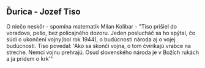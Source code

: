 ## Ďurica - Jozef Tiso

O niečo neskôr - spomína matematik Milan Kolibar - 
"Tiso prišiel do voradova, pešo, bez policajného dozoru.
 Jeden poslucháč sa ho spýtal, čo súdi o ukončení vojny(bol rok 1944), o budúcnosti národa aj o vojej budúcnosti.
 Tiso povedal: 
 'Ako sa skončí vojna, o tom čvirikajú vrabce na streche.
  Nemci vojnu prehrajú.
  Osud slovenského národa je v Božích rukách a ja prídem o krk'"
